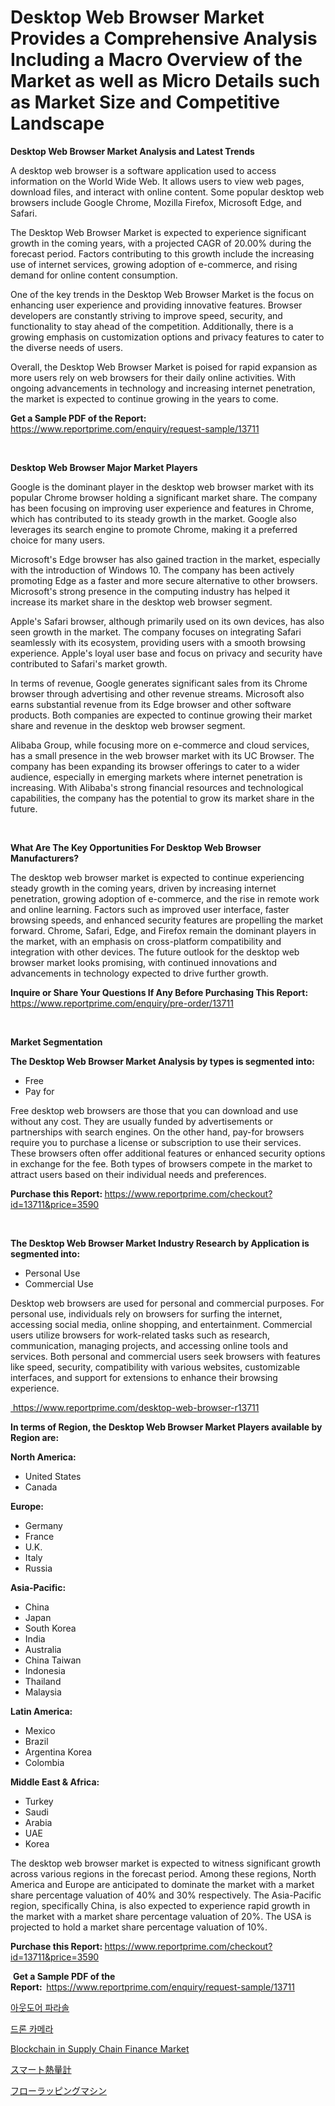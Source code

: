 <p><h1>Desktop Web Browser Market Provides a Comprehensive Analysis Including a Macro Overview of the Market as well as Micro Details such as Market Size and Competitive Landscape</h1></p><p><strong>Desktop Web Browser Market Analysis and Latest Trends</strong></p>
<p><p>A desktop web browser is a software application used to access information on the World Wide Web. It allows users to view web pages, download files, and interact with online content. Some popular desktop web browsers include Google Chrome, Mozilla Firefox, Microsoft Edge, and Safari.</p><p>The Desktop Web Browser Market is expected to experience significant growth in the coming years, with a projected CAGR of 20.00% during the forecast period. Factors contributing to this growth include the increasing use of internet services, growing adoption of e-commerce, and rising demand for online content consumption.</p><p>One of the key trends in the Desktop Web Browser Market is the focus on enhancing user experience and providing innovative features. Browser developers are constantly striving to improve speed, security, and functionality to stay ahead of the competition. Additionally, there is a growing emphasis on customization options and privacy features to cater to the diverse needs of users.</p><p>Overall, the Desktop Web Browser Market is poised for rapid expansion as more users rely on web browsers for their daily online activities. With ongoing advancements in technology and increasing internet penetration, the market is expected to continue growing in the years to come.</p></p>
<p><strong>Get a Sample PDF of the Report:&nbsp;</strong> <a href="https://www.reportprime.com/enquiry/request-sample/13711">https://www.reportprime.com/enquiry/request-sample/13711</a></p>
<p>&nbsp;</p>
<p><strong>Desktop Web Browser Major Market Players</strong></p>
<p><p>Google is the dominant player in the desktop web browser market with its popular Chrome browser holding a significant market share. The company has been focusing on improving user experience and features in Chrome, which has contributed to its steady growth in the market. Google also leverages its search engine to promote Chrome, making it a preferred choice for many users.</p><p>Microsoft's Edge browser has also gained traction in the market, especially with the introduction of Windows 10. The company has been actively promoting Edge as a faster and more secure alternative to other browsers. Microsoft's strong presence in the computing industry has helped it increase its market share in the desktop web browser segment.</p><p>Apple's Safari browser, although primarily used on its own devices, has also seen growth in the market. The company focuses on integrating Safari seamlessly with its ecosystem, providing users with a smooth browsing experience. Apple's loyal user base and focus on privacy and security have contributed to Safari's market growth.</p><p>In terms of revenue, Google generates significant sales from its Chrome browser through advertising and other revenue streams. Microsoft also earns substantial revenue from its Edge browser and other software products. Both companies are expected to continue growing their market share and revenue in the desktop web browser segment.</p><p>Alibaba Group, while focusing more on e-commerce and cloud services, has a small presence in the web browser market with its UC Browser. The company has been expanding its browser offerings to cater to a wider audience, especially in emerging markets where internet penetration is increasing. With Alibaba's strong financial resources and technological capabilities, the company has the potential to grow its market share in the future.</p></p>
<p>&nbsp;</p>
<p><strong>What Are The Key Opportunities For Desktop Web Browser Manufacturers?</strong></p>
<p><p>The desktop web browser market is expected to continue experiencing steady growth in the coming years, driven by increasing internet penetration, growing adoption of e-commerce, and the rise in remote work and online learning. Factors such as improved user interface, faster browsing speeds, and enhanced security features are propelling the market forward. Chrome, Safari, Edge, and Firefox remain the dominant players in the market, with an emphasis on cross-platform compatibility and integration with other devices. The future outlook for the desktop web browser market looks promising, with continued innovations and advancements in technology expected to drive further growth.</p></p>
<p><strong>Inquire or Share Your Questions If Any Before Purchasing This Report:</strong> <a href="https://www.reportprime.com/enquiry/pre-order/13711">https://www.reportprime.com/enquiry/pre-order/13711</a></p>
<p>&nbsp;</p>
<p><strong>Market Segmentation</strong></p>
<p><strong>The Desktop Web Browser Market Analysis by types is segmented into:</strong></p>
<p><ul><li>Free</li><li>Pay for</li></ul></p>
<p><p>Free desktop web browsers are those that you can download and use without any cost. They are usually funded by advertisements or partnerships with search engines. On the other hand, pay-for browsers require you to purchase a license or subscription to use their services. These browsers often offer additional features or enhanced security options in exchange for the fee. Both types of browsers compete in the market to attract users based on their individual needs and preferences.</p></p>
<p><strong>Purchase this Report:&nbsp;</strong><a href="https://www.reportprime.com/checkout?id=13711&price=3590">https://www.reportprime.com/checkout?id=13711&price=3590</a></p>
<p>&nbsp;</p>
<p><strong>The Desktop Web Browser Market Industry Research by Application is segmented into:</strong></p>
<p><ul><li>Personal Use</li><li>Commercial Use</li></ul></p>
<p><p>Desktop web browsers are used for personal and commercial purposes. For personal use, individuals rely on browsers for surfing the internet, accessing social media, online shopping, and entertainment. Commercial users utilize browsers for work-related tasks such as research, communication, managing projects, and accessing online tools and services. Both personal and commercial users seek browsers with features like speed, security, compatibility with various websites, customizable interfaces, and support for extensions to enhance their browsing experience.</p></p>
<p><a href="https://www.reportprime.com/desktop-web-browser-r13711">&nbsp;https://www.reportprime.com/desktop-web-browser-r13711</a></p>
<p><strong>In terms of Region, the Desktop Web Browser Market Players available by Region are:</strong></p>
<p>
    <p> <strong> North America: </strong>
        <ul>
            <li>United States</li>
            <li>Canada</li>
        </ul>
        </p> 
    <p> <strong> Europe: </strong>
        <ul>
            <li>Germany</li>
            <li>France</li>
            <li>U.K.</li>
            <li>Italy</li>
            <li>Russia</li>
        </ul>
        </p> 
    <p> <strong> Asia-Pacific: </strong>
        <ul>
            <li>China</li>
            <li>Japan</li>
            <li>South Korea</li>
            <li>India</li>
            <li>Australia</li>
            <li>China Taiwan</li>
            <li>Indonesia</li>
            <li>Thailand</li>
            <li>Malaysia</li>
        </ul>
        </p> 
    <p> <strong> Latin America: </strong>
        <ul>
            <li>Mexico</li>
            <li>Brazil</li>
            <li>Argentina Korea</li>
            <li>Colombia</li>
        </ul>
        </p> 
    <p> <strong> Middle East & Africa: </strong>
        <ul>
            <li>Turkey</li>
            <li>Saudi</li>
            <li>Arabia</li>
            <li>UAE</li>
            <li>Korea</li>
        </ul>
    </p>
    </p>
<p><p>The desktop web browser market is expected to witness significant growth across various regions in the forecast period. Among these regions, North America and Europe are anticipated to dominate the market with a market share percentage valuation of 40% and 30% respectively. The Asia-Pacific region, specifically China, is also expected to experience rapid growth in the market with a market share percentage valuation of 20%. The USA is projected to hold a market share percentage valuation of 10%.</p></p>
<p><strong>Purchase this Report: </strong><a href="https://www.reportprime.com/checkout?id=13711&price=3590">https://www.reportprime.com/checkout?id=13711&price=3590</a></p>
<p>&nbsp;<strong>Get a Sample PDF of the Report:&nbsp;&nbsp;</strong><a href="https://www.reportprime.com/enquiry/request-sample/13711">https://www.reportprime.com/enquiry/request-sample/13711</a></p>
<p><strong></strong></p>
<p><p><a href="https://medium.com/@lowellleke20231/%EC%95%BC%EC%99%B8-%EC%96%91%EC%82%B0-%EC%8B%9C%EC%9E%A5-%EC%8B%9C%EC%9E%A5-%EC%A0%90%EC%9C%A0%EC%9C%A8-%EC%8B%9C%EC%9E%A5-%EB%8F%99%ED%96%A5-%EB%B0%8F-%EB%AF%B8%EB%9E%98-%EC%84%B1%EC%9E%A5-%ED%83%90%EC%83%89-4a67f461db5a">아웃도어 파라솔</a></p><p><a href="https://github.com/TimmyMann6767/Market-Research-Report-List-1/blob/main/790304122709.md">드론 카메라</a></p><p><a href="https://github.com/Airanohannonzb68e5pb53oc1/Market-Research-Report-List-2/blob/main/blockchain-in-supply-chain-finance-market.md">Blockchain in Supply Chain Finance Market</a></p><p><a href="https://github.com/AriMuller2009/Market-Research-Report-List-1/blob/main/504558824675.md">スマート熱量計</a></p><p><a href="https://medium.com/@murraycod1929/%E3%83%95%E3%83%AD%E3%83%BC%E3%83%A9%E3%83%83%E3%83%94%E3%83%B3%E3%82%B0%E3%83%9E%E3%82%B7%E3%83%B3%E5%B8%82%E5%A0%B4%E3%83%AC%E3%83%9D%E3%83%BC%E3%83%88%E3%81%AF-%E3%81%93%E3%81%AE%E5%B8%82%E5%A0%B4%E3%81%AE%E6%9C%80%E6%96%B0%E3%81%AE%E3%83%88%E3%83%AC%E3%83%B3%E3%83%89%E3%81%A8%E6%88%90%E9%95%B7%E6%A9%9F%E4%BC%9A%E3%82%92%E6%98%8E%E3%82%89%E3%81%8B%E3%81%AB%E3%81%97%E3%81%BE%E3%81%99-8735faeb4cfb">フローラッピングマシン</a></p></p>